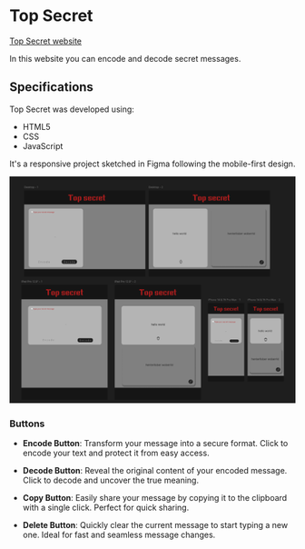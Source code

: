 # Top Secret

[Top Secret website](https://kimrv000.github.io/top_secret/)

In this website you can encode and decode secret messages.

## Specifications

Top Secret was developed using:

- HTML5
- CSS
- JavaScript

It's a responsive project sketched in Figma following the mobile-first design.

![Figma screens](./img/figma_screens.PNG)

### Buttons
- **Encode Button**: Transform your message into a secure format. Click to encode your text and protect it from easy access.

- **Decode Button**: Reveal the original content of your encoded message. Click to decode and uncover the true meaning.

- **Copy Button**: Easily share your message by copying it to the clipboard with a single click. Perfect for quick sharing.

- **Delete Button**: Quickly clear the current message to start typing a new one. Ideal for fast and seamless message changes.
